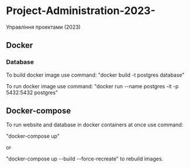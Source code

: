 # Project-Administration-2023-
Управління проектами (2023)

## Docker
### Database
To build docker image use command: "docker build -t postgres database\"

To run docker image use command: "docker run --name postgres -it -p 5432:5432 postgres"

## Docker-compose
To run website and database in docker containers at once use command:

"docker-compose up"

or 

"docker-compose up --build --force-recreate" to rebuild images.
